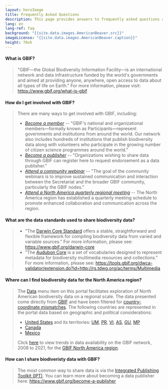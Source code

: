 ```yaml
---
layout: heroImage
title: Frequently Asked Questions
description: This page provides answers to frequently asked questions about biodiversity data standards, sharing data, and how to access GBIF North America data.
lang: en
lang-ref: faq
background: "{{site.data.images.AmericanBeaver.src}}"
imageLicense: "{{site.data.images.AmericanBeaver.caption}}"
height: 70vh
---
```


#### What is GBIF?
  
> "GBIF—the Global Biodiversity Information Facility—is an international network and data infrastructure funded by the world's governments and aimed at providing anyone, anywhere, open access to data about all types of life on Earth." For more information, please visit: <https://www.gbif.org/what-is-gbif>

#### How do I get involved with GBIF?

> There are many ways to get involved with GBIF, including:
> * *[Become a member](https://www.gbif.org/become-member)* -- "GBIF's national and organizational members—formally known as Participants—represent governments and institutions from around the world. Our network also includes hundreds of institutions that publish biodiversity data along with volunteers who participate in the growing number of citizen science programmes around the world."
> * *[Become a publisher](https://www.gbif.org/become-a-publisher)* -- "Organizations wishing to share data through GBIF can register here to request endorsement as a data publisher."
> * *[Attend a community webinar](https://www.gbif.org/webinars)* -- "The goal of the community webinars is to improve sustained communication and interaction between the Secretariat and the broader GBIF community, particularly the GBIF nodes."
> * *[Attend a North America quarterly regional meeting](/news)* -- The North America region has established a quarterly meeting schedule to promote enhanced collaboration and communication across the region.

#### What are the data standards used to share biodiversity data?
  
> * "The [Darwin Core Standard](http://rs.tdwg.org/dwc) offers a stable, straightforward and flexible framework for compiling biodiversity data from varied and variable sources." For more information, please see: <https://www.gbif.org/darwin-core> 
> * "The [Audubon Core](http://rs.tdwg.org/ac/) is a set of vocabularies designed to represent metadata for biodiversity multimedia resources and collections." For more information, please see: <https://tools.gbif.org/dwca-validator/extension.do?id=http://rs.tdwg.org/ac/terms/Multimedia>

#### Where can I find biodiversity data for the North America region?
  
> The [Data](/data) menu item on this portal facilitates exploration of North American biodiversity data on a regional scale. The data presented come directly from [GBIF](https://gbif.org) and have been filtered for [country-coordinate mismatches](https://data-blog.gbif.org/post/issues-and-flags/). The following countries are represented in the portal data based on geographic and political considerations:
> * [United States](https://www.gbif.org/country/US/summary) and its territories: [UM](https://www.gbif.org/country/UM/summary), [PR](https://www.gbif.org/country/PR/summary), [VI](https://www.gbif.org/country/VI/summary), [AS](https://www.gbif.org/country/AS/summary), [GU](https://www.gbif.org/country/GU/summary), [MP](https://www.gbif.org/country/MP/summary)
> * [Canada](https://www.gbif.org/country/CA/summary)
> * [Mexico](https://www.gbif.org/country/MX/summary)
> 
> Click [here](https://www.gbif.org/analytics/region/NORTH_AMERICA) to view trends in data availability on the GBIF network, 2008 to 2021, for the [GBIF North America region](https://www.gbif.org/the-gbif-network/north-america).

#### How can I share biodiveristy data with GBIF?

> The most common way to share data is via the [Integrated Publishing Toolkit (IPT)](https://www.gbif.org/ipt). You can learn more about becoming a data publisher here: <https://www.gbif.org/become-a-publisher>  
